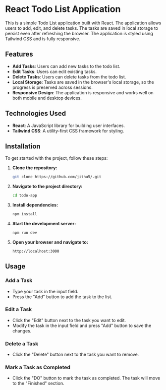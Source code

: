 # React Todo List Application

This is a simple Todo List application built with React. The application allows users to add, edit, and delete tasks. The tasks are saved in local storage to persist even after refreshing the browser. The application is styled using Tailwind CSS and is fully responsive.

## Features

- **Add Tasks**: Users can add new tasks to the todo list.
- **Edit Tasks**: Users can edit existing tasks.
- **Delete Tasks**: Users can delete tasks from the todo list.
- **Local Storage**: Tasks are saved in the browser's local storage, so the progress is preserved across sessions.
- **Responsive Design**: The application is responsive and works well on both mobile and desktop devices.

## Technologies Used

- **React**: A JavaScript library for building user interfaces.
- **Tailwind CSS**: A utility-first CSS framework for styling.

## Installation

To get started with the project, follow these steps:

1. **Clone the repository:**

    ```bash
    git clone https://github.com/jithu5/.git
    ```

2. **Navigate to the project directory:**

    ```bash
    cd todo-app
    ```

3. **Install dependencies:**

    ```bash
    npm install
    ```
4. **Start the development server:**

    ```bash
    npm run dev
    ```

5. **Open your browser and navigate to:**

    ```
    http://localhost:3000
    ```

  ## Usage

### Add a Task

- Type your task in the input field.
- Press the "Add" button to add the task to the list.

### Edit a Task

- Click the "Edit" button next to the task you want to edit.
- Modify the task in the input field and press "Add" button to save the changes.

### Delete a Task

- Click the "Delete" button next to the task you want to remove.

### Mark a Task as Completed

- Click the "DO" button to mark the task as completed. The task will move to the "Finished" section.
